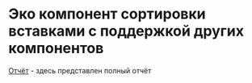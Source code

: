 # Эко компонент сортировки вставками с поддержкой других компонентов


[Отчёт](https://github.com/llizzzzzzzzii/eco-lab2/blob/main/отчет_ecolab2.pdf) - здесь представлен полный отчёт
